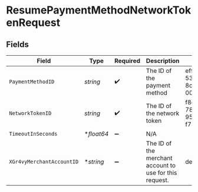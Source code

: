 # ResumePaymentMethodNetworkTokenRequest


## Fields

| Field                                                   | Type                                                    | Required                                                | Description                                             | Example                                                 |
| ------------------------------------------------------- | ------------------------------------------------------- | ------------------------------------------------------- | ------------------------------------------------------- | ------------------------------------------------------- |
| `PaymentMethodID`                                       | *string*                                                | :heavy_check_mark:                                      | The ID of the payment method                            | ef9496d8-53a5-4aad-8ca2-00eb68334389                    |
| `NetworkTokenID`                                        | *string*                                                | :heavy_check_mark:                                      | The ID of the network token                             | f8dd5cfc-7834-4847-95dc-f75a360e2298                    |
| `TimeoutInSeconds`                                      | **float64*                                              | :heavy_minus_sign:                                      | N/A                                                     |                                                         |
| `XGr4vyMerchantAccountID`                               | **string*                                               | :heavy_minus_sign:                                      | The ID of the merchant account to use for this request. | default                                                 |